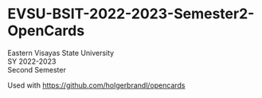 # EVSU-BSIT-2022-2023-Semester2-OpenCards

Eastern Visayas State University  
SY 2022-2023  
Second Semester  

Used with https://github.com/holgerbrandl/opencards
